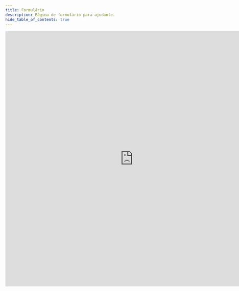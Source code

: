 ```yaml
---
title: Formulário
description: Página de formulário para ajudante.
hide_table_of_contents: true
---
```

<div class="center">
<iframe src="https://docs.google.com/forms/d/e/1FAIpQLSf5ywwjFy8IAnpzV5VfosipLG-8yLdkAP-Dr1-G8xSegr1Y7w/viewform?embedded=true" width="800" height="800" frameborder="0" marginheight="0" marginwidth="0">Carregando…</iframe>
</div>